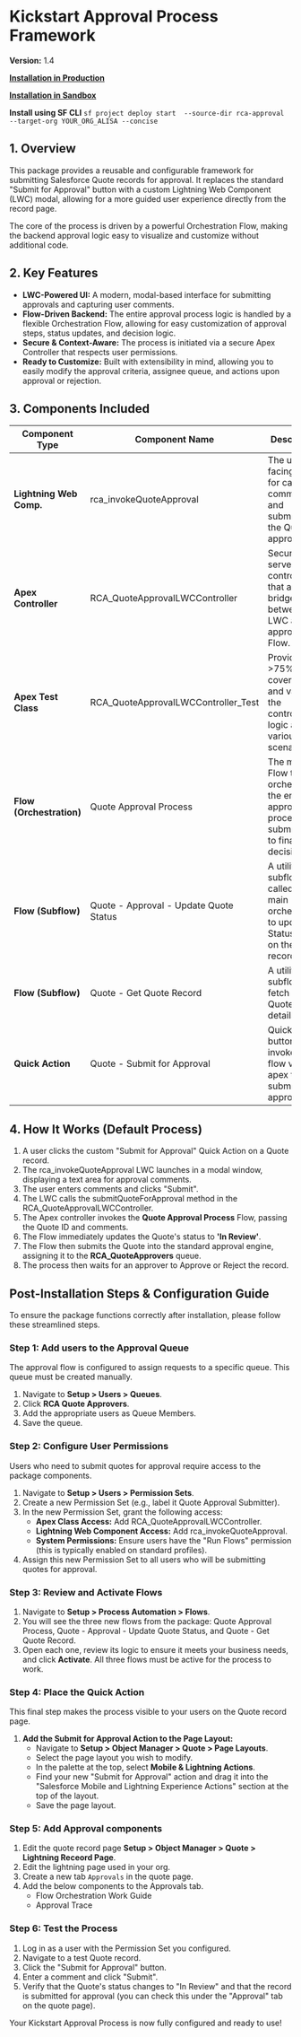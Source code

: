 # **Kickstart Approval Process Framework**

**Version:** 1.4

[**Installation in Production**](https://login.salesforce.com/packaging/installPackage.apexp?p0=04td2000000516jAAA)

[**Installation in Sandbox**](https://test.salesforce.com/packaging/installPackage.apexp?p0=04td2000000516jAAA)

**Install using SF CLI** `sf project deploy start  --source-dir rca-approval --target-org YOUR_ORG_ALISA --concise`

## **1\. Overview**

This package provides a reusable and configurable framework for submitting Salesforce Quote records for approval. It replaces the standard "Submit for Approval" button with a custom Lightning Web Component (LWC) modal, allowing for a more guided user experience directly from the record page.

The core of the process is driven by a powerful Orchestration Flow, making the backend approval logic easy to visualize and customize without additional code.

## **2\. Key Features**

- **LWC-Powered UI:** A modern, modal-based interface for submitting approvals and capturing user comments.
- **Flow-Driven Backend:** The entire approval process logic is handled by a flexible Orchestration Flow, allowing for easy customization of approval steps, status updates, and decision logic.
- **Secure & Context-Aware:** The process is initiated via a secure Apex Controller that respects user permissions.
- **Ready to Customize:** Built with extensibility in mind, allowing you to easily modify the approval criteria, assignee queue, and actions upon approval or rejection.

## **3\. Components Included**

| **Component Type** | **Component Name** | **Description** |
| --- | --- | --- |
| **Lightning Web Comp.** | rca_invokeQuoteApproval | The user-facing modal for capturing comments and submitting the Quote for approval. |
| **Apex Controller** | RCA_QuoteApprovalLWCController | Secure server-side controller that acts as a bridge between the LWC and the approval Flow. |
| **Apex Test Class** | RCA_QuoteApprovalLWCController_Test | Provides >75% code coverage and validates the controller logic against various scenarios. |
| **Flow (Orchestration)** | Quote Approval Process | The main Flow that orchestrates the entire approval process from submission to final decision. |
| **Flow (Subflow)** | Quote - Approval - Update Quote Status | A utility subflow called by the main orchestration to update the Status field on the Quote record. |
| **Flow (Subflow)** | Quote - Get Quote Record | A utility subflow to fetch the Quote record details. |
| **Quick Action** | Quote - Submit for Approval | Quick action button that invokes the flow via an apex to submit for approval. |

## **4\. How It Works (Default Process)**

1. A user clicks the custom "Submit for Approval" Quick Action on a Quote record.
2. The rca_invokeQuoteApproval LWC launches in a modal window, displaying a text area for approval comments.
3. The user enters comments and clicks "Submit".
4. The LWC calls the submitQuoteForApproval method in the RCA_QuoteApprovalLWCController.
5. The Apex controller invokes the **Quote Approval Process** Flow, passing the Quote ID and comments.
6. The Flow immediately updates the Quote's status to **'In Review'**.
7. The Flow then submits the Quote into the standard approval engine, assigning it to the **RCA_QuoteApprovers** queue.
8. The process then waits for an approver to Approve or Reject the record.

## **Post-Installation Steps & Configuration Guide**

To ensure the package functions correctly after installation, please follow these streamlined steps.

### **Step 1: Add users to the Approval Queue**

The approval flow is configured to assign requests to a specific queue. This queue must be created manually.

1. Navigate to **Setup > Users > Queues**.
2. Click **RCA Quote Approvers**.
3. Add the appropriate users as Queue Members.
4. Save the queue.

### **Step 2: Configure User Permissions**

Users who need to submit quotes for approval require access to the package components.

1. Navigate to **Setup > Users > Permission Sets**.
2. Create a new Permission Set (e.g., label it Quote Approval Submitter).
3. In the new Permission Set, grant the following access:
    - **Apex Class Access:** Add RCA_QuoteApprovalLWCController.
    - **Lightning Web Component Access:** Add rca_invokeQuoteApproval.
    - **System Permissions:** Ensure users have the "Run Flows" permission (this is typically enabled on standard profiles).
4. Assign this new Permission Set to all users who will be submitting quotes for approval.

### **Step 3: Review and Activate Flows**

1. Navigate to **Setup > Process Automation > Flows**.
2. You will see the three new flows from the package: Quote Approval Process, Quote - Approval - Update Quote Status, and Quote - Get Quote Record.
3. Open each one, review its logic to ensure it meets your business needs, and click **Activate**. All three flows must be active for the process to work.

### **Step 4: Place the Quick Action**

This final step makes the process visible to your users on the Quote record page.

1. **Add the Submit for Approval Action to the Page Layout:**
    - Navigate to **Setup > Object Manager > Quote > Page Layouts**.
    - Select the page layout you wish to modify.
    - In the palette at the top, select **Mobile & Lightning Actions**.
    - Find your new "Submit for Approval" action and drag it into the "Salesforce Mobile and Lightning Experience Actions" section at the top of the layout.
    - Save the page layout.

### **Step 5: Add Approval components**

1. Edit the quote record page **Setup > Object Manager > Quote > Lightning Receord Page**.
2. Edit the lightning page used in your org.
3. Create a new tab `Approvals` in the quote page.
3. Add the below components to the Approvals tab.
   - Flow Orchestration Work Guide
   - Approval Trace

### **Step 6: Test the Process**

1. Log in as a user with the Permission Set you configured.
2. Navigate to a test Quote record.
3. Click the "Submit for Approval" button.
4. Enter a comment and click "Submit".
5. Verify that the Quote's status changes to "In Review" and that the record is submitted for approval 
   (you can check this under the "Approval" tab on the quote page).

Your Kickstart Approval Process is now fully configured and ready to use!